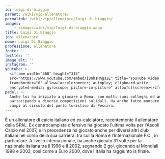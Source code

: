 ```yaml
---
id: luigi-di-biaggio
parent: /wiki/vip/allenatore/
permalink: /wiki/vip/allenatore/luigi-di-biaggio/
images:
    - /images/wiki/vip/luigi-di-biaggio.webp
title: Luigi Di Biaggio
job: allenatore
nome: Luigi Di Biaggio
professione: allenatore
fonte: ''
twitter: ''
image_alt: ''
instagram: ''
youtube: >-
  <iframe width="560" height="315"
  src="https://www.youtube.com/embed/iBnh1Hngs2E" title="YouTube video player"
  frameborder="0" allow="accelerometer; autoplay; clipboard-write;
  encrypted-media; gyroscope; picture-in-picture" allowfullscreen></iframe>
padel: >-
  Anche lui ha iniziato a giocare a Roma, con molti suoi colleghi ed amici,
  partecipando a diverse competizioni solidali. Ha anche fatto montare quattro
  campi al circolo del porto turistico di Pescara.
---
```

È un allenatore di calcio italiano ed ex-calciatore, recentemente il allenatore della SPAL. Ex centrocampista difensivo ha giocato l'ultima volta per l'Ascoli Calcio nel 2007, e in precedenza ha giocato anche per diversi altri club italiani nel corso della sua carriera, tra cui la Roma e l’Internazionale F.C., in particolare. A livello internazionale, ha anche giocato 31 volte per la nazionale italiana tra il 1998 e il 2002, segnando 2 gol, giocando ai Mondiali 1998 e 2002, così come a Euro 2000, dove l'Italia ha raggiunto la finale.